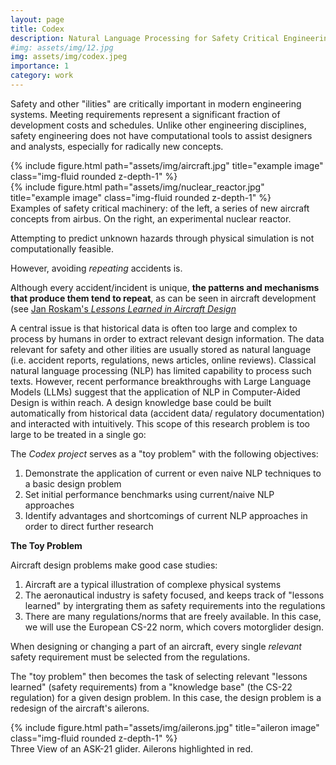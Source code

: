 ```yaml
---
layout: page
title: Codex
description: Natural Language Processing for Safety Critical Engineering Design
#img: assets/img/12.jpg
img: assets/img/codex.jpeg
importance: 1
category: work
---
```


Safety and other "ilities" are critically important in modern engineering systems. Meeting requirements represent a
significant fraction of development costs and schedules. Unlike other engineering disciplines, safety engineering does
not have computational tools to assist designers and analysts, especially for radically new concepts.

<div class="row">
    <div class="col-sm mt-3 mt-md-0">
        {% include figure.html path="assets/img/aircraft.jpg" title="example image" class="img-fluid rounded z-depth-1" %}
    </div>
    <div class="col-sm mt-3 mt-md-0">
        {% include figure.html path="assets/img/nuclear_reactor.jpg" title="example image" class="img-fluid rounded z-depth-1" %}
    </div>
</div>
<div class="caption">
    Examples of safety critical machinery: of the left, a series of new aircraft concepts from airbus. On the right, an experimental nuclear reactor.
</div>

Attempting to predict unknown hazards through physical simulation is not computationally feasible.

However, avoiding *repeating* accidents is.

Although every accident/incident is unique, **the patterns and mechanisms that produce them
 tend to repeat**, as can be seen in aircraft development (see [Jan Roskam's *Lessons Learned in Aircraft Design*](https://www.amazon.com/Lessons-Learned-Aircraft-Design-2007-05-15/dp/B01FKSGIO8)

A central issue is that historical data is often too large and complex to process by humans in order to extract relevant design information. The data relevant for safety and other ilities are usually stored as natural
language (i.e. accident reports, regulations, news articles, online reviews). Classical natural language processing
(NLP) has limited capability to process such texts. However, recent performance breakthroughs with Large Language
Models (LLMs) suggest that the application of NLP in Computer-Aided Design is within reach. A design knowledge
base could be built automatically from historical data (accident data/ regulatory documentation) and interacted with
intuitively. This scope of this research problem is too large to be treated in a single go:

The *Codex project* serves as a "toy problem" with the following objectives:

1. Demonstrate the application of current or even naive NLP techniques to a basic design problem
2. Set initial performance benchmarks using current/naive NLP approaches
3. Identify advantages and shortcomings of current NLP approaches in order to direct further research


**The Toy Problem**

Aircraft design problems make good case studies:
1. Aircraft are a typical illustration of complexe physical systems
2. The aeronautical industry is safety focused, and keeps track of "lessons learned" by intergrating them as safety requirements into the regulations
3. There are many regulations/norms that are freely available. In this case, we will use the European CS-22 norm, which covers motorglider design.

When designing or changing a part of an aircraft, every single *relevant* safety requirement must be selected from the regulations.

The "toy problem" then becomes the task of selecting relevant "lessons learned" (safety requirements) from a "knowledge base" (the CS-22 regulation)
for a given design problem. In this case, the design problem is a redesign of the aircraft's ailerons.

<div class="row">
    <div class="col-sm mt-3 mt-md-0">
        {% include figure.html path="assets/img/ailerons.jpg" title="aileron image" class="img-fluid rounded z-depth-1" %}
    </div>
</div>
<div class="caption">
    Three View of an ASK-21 glider. Ailerons highlighted in red.
</div>
